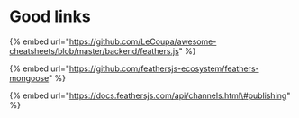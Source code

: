 # Good links

{% embed url="https://github.com/LeCoupa/awesome-cheatsheets/blob/master/backend/feathers.js" %}

{% embed url="https://github.com/feathersjs-ecosystem/feathers-mongoose" %}

{% embed url="https://docs.feathersjs.com/api/channels.html\#publishing" %}



